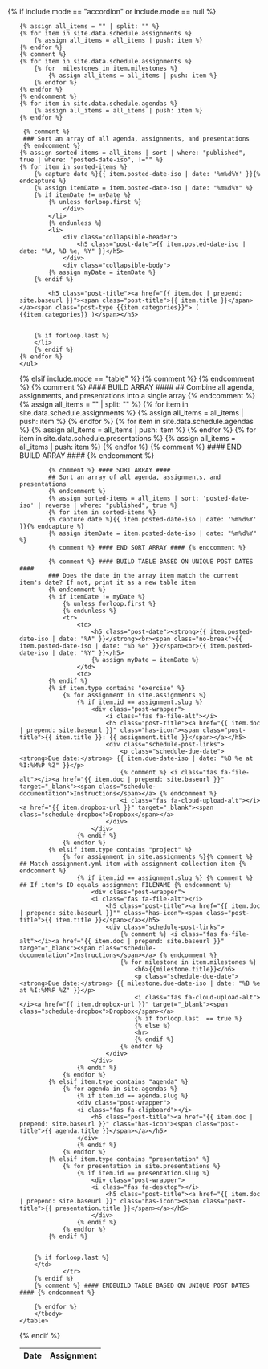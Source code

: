 {% if include.mode == "accordion" or include.mode == null %}
    <ul class="collapsible popout" data-collapsible="accordion">
    
    {% assign all_items = "" | split: "" %}
    {% for item in site.data.schedule.assignments %}
        {% assign all_items = all_items | push: item %}
    {% endfor %}
    {% comment %}
    {% for item in site.data.schedule.assignments %}
        {% for  milestones in item.milestones %}
            {% assign all_items = all_items | push: item %}
        {% endfor %}
    {% endfor %}
    {% endcomment %}
    {% for item in site.data.schedule.agendas %}
        {% assign all_items = all_items | push: item %}
    {% endfor %}
    
     {% comment %}
     ### Sort an array of all agenda, assignments, and presentations
     {% endcomment %}
    {% assign sorted-items = all_items | sort | where: "published", true | where: "posted-date-iso", !="" %}
    {% for item in sorted-items %}
        {% capture date %}{{ item.posted-date-iso | date: '%m%d%Y' }}{% endcapture %}
        {% assign itemDate = item.posted-date-iso | date: "%m%d%Y" %}
        {% if itemDate != myDate %}
            {% unless forloop.first %}
                </div>
            </li>
            {% endunless %}
            <li>
                <div class="collapsible-header">
                    <h5 class="post-date">{{ item.posted-date-iso | date: "%A, %B %e, %Y" }}</h5>  
                </div>
                <div class="collapsible-body">
            {% assign myDate = itemDate %}
        {% endif %}

            <h5 class="post-title"><a href="{{ item.doc | prepend: site.baseurl }}"><span class="post-title">{{ item.title }}</span></a><span class="post-type {{item.categories}}"> ( {{item.categories}} )</span></h5>
            

        {% if forloop.last %}
        </li>
        {% endif %}
    {% endfor %}
    </ul>


{% elsif include.mode == "table" %}
    <table class="striped schedule">
        {% comment %} <thead>
          <tr>
              <th>Date</th>
              <th>Assignment</th>
          </tr>
        </thead> {% endcomment %}
            <tbody>
            {% comment %} #### BUILD ARRAY ####
            ## Combine all agenda, assignments, and presentations into a single array
            {% endcomment %}
            {% assign all_items = "" | split: "" %}
            {% for item in site.data.schedule.assignments %}
                {% assign all_items = all_items | push: item %}
            {% endfor %}
            {% for item in site.data.schedule.agendas %}
                {% assign all_items = all_items | push: item %}
            {% endfor %}
            {% for item in site.data.schedule.presentations %}
                {% assign all_items = all_items | push: item %}
            {% endfor %}
            {% comment %} #### END BUILD ARRAY #### {% endcomment %}
            
            {% comment %} #### SORT ARRAY ####            
            ## Sort an array of all agenda, assignments, and presentations
            {% endcomment %}
            {% assign sorted-items = all_items | sort: 'posted-date-iso' | reverse | where: "published", true %}
            {% for item in sorted-items %}
            {% capture date %}{{ item.posted-date-iso | date: '%m%d%Y' }}{% endcapture %}
            {% assign itemDate = item.posted-date-iso | date: "%m%d%Y" %}
            {% comment %} #### END SORT ARRAY #### {% endcomment %}
            
            {% comment %} #### BUILD TABLE BASED ON UNIQUE POST DATES #### 
            ### Does the date in the array item match the current item's date? If not, print it as a new table item 
            {% endcomment %}
            {% if itemDate != myDate %}
                {% unless forloop.first %}        
                {% endunless %}
                <tr>
                    <td>
                        <h5 class="post-date"><strong>{{ item.posted-date-iso | date: "%A" }}</strong><br><span class="no-break">{{ item.posted-date-iso | date: "%b %e" }}</span><br>{{ item.posted-date-iso | date: "%Y" }}</h5>
                        {% assign myDate = itemDate %}
                    </td>
                    <td>
            {% endif %}
            {% if item.type contains "exercise" %}
                {% for assignment in site.assignments %}
                    {% if item.id == assignment.slug %}
                        <div class="post-wrapper">
                            <i class="fas fa-file-alt"></i>
                            <h5 class="post-title"><a href="{{ item.doc | prepend: site.baseurl }}" class="has-icon"><span class="post-title">{{ item.title }}: {{ assignment.title }}</span></a></h5>
                            <div class="schedule-post-links">
                                <p class="schedule-due-date"><strong>Due date:</strong> {{ item.due-date-iso | date: "%B %e at %I:%M%P %Z" }}</p>
                                {% comment %} <i class="fas fa-file-alt"></i><a href="{{ item.doc | prepend: site.baseurl }}" target="_blank"><span class="schedule-documentation">Instructions</span></a> {% endcomment %}
                                <i class="fas fa-cloud-upload-alt"></i><a href="{{ item.dropbox-url }}" target="_blank"><span class="schedule-dropbox">Dropbox</span></a>
                            </div>
                        </div>
                    {% endif %}
                {% endfor %}
            {% elsif item.type contains "project" %}
                {% for assignment in site.assignments %}{% comment %} ## Match assignment.yml item with assignment collection item {% endcomment %}
                    {% if item.id == assignment.slug %} {% comment %} ## If item's ID equals assignment FILENAME {% endcomment %}
                        <div class="post-wrapper">
                        <i class="fas fa-file-alt"></i>
                            <h5 class="post-title"><a href="{{ item.doc | prepend: site.baseurl }}"" class="has-icon"><span class="post-title">{{ item.title }}</span></a></h5>
                            <div class="schedule-post-links">
                                {% comment %} <i class="fas fa-file-alt"></i><a href="{{ item.doc | prepend: site.baseurl }}" target="_blank"><span class="schedule-documentation">Instructions</span></a> {% endcomment %}
                                {% for milestone in item.milestones %}
                                    <h6>{{milestone.title}}</h6>
                                    <p class="schedule-due-date"><strong>Due date:</strong> {{ milestone.due-date-iso | date: "%B %e at %I:%M%P %Z" }}</p>
                                    <i class="fas fa-cloud-upload-alt"></i><a href="{{ item.dropbox-url }}" target="_blank"><span class="schedule-dropbox">Dropbox</span></a>
                                    {% if forloop.last  == true %}
                                    {% else %}
                                    <hr>
                                    {% endif %}
                                {% endfor %}
                            </div>
                        </div>
                    {% endif %}
                {% endfor %}
            {% elsif item.type contains "agenda" %}
                {% for agenda in site.agendas %}
                    {% if item.id == agenda.slug %}
                    <div class="post-wrapper">
                    <i class="fas fa-clipboard"></i>
                        <h5 class="post-title"><a href="{{ item.doc | prepend: site.baseurl }}" class="has-icon"><span class="post-title">{{ agenda.title }}</span></a></h5>
                    </div>
                    {% endif %}
                {% endfor %}
            {% elsif item.type contains "presentation" %}
                {% for presentation in site.presentations %}
                    {% if item.id == presentation.slug %}
                        <div class="post-wrapper">
                        <i class="fas fa-desktop"></i>
                            <h5 class="post-title"><a href="{{ item.doc | prepend: site.baseurl }}" class="has-icon"><span class="post-title">{{ presentation.title }}</span></a></h5>
                        </div>
                    {% endif %}
                {% endfor %}
            {% endif %}
            
                    
        {% if forloop.last %}
        </td>
                </tr>
        {% endif %}
        {% comment %} #### ENDBUILD TABLE BASED ON UNIQUE POST DATES #### {% endcomment %}

        {% endfor %}
        </tbody>
    </table>
{% endif %}